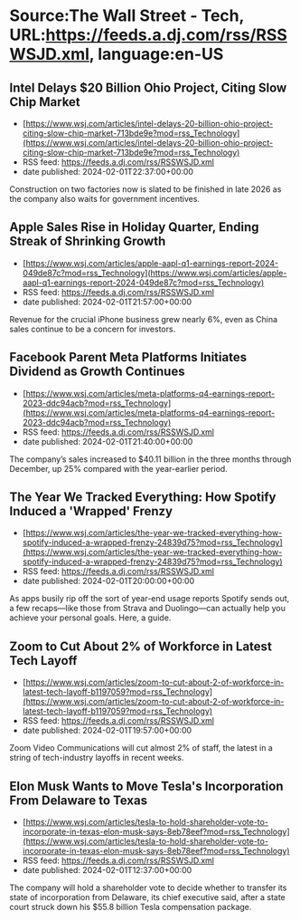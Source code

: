 # Source:The Wall Street - Tech, URL:https://feeds.a.dj.com/rss/RSSWSJD.xml, language:en-US

## Intel Delays $20 Billion Ohio Project, Citing Slow Chip Market
 - [https://www.wsj.com/articles/intel-delays-20-billion-ohio-project-citing-slow-chip-market-713bde9e?mod=rss_Technology](https://www.wsj.com/articles/intel-delays-20-billion-ohio-project-citing-slow-chip-market-713bde9e?mod=rss_Technology)
 - RSS feed: https://feeds.a.dj.com/rss/RSSWSJD.xml
 - date published: 2024-02-01T22:37:00+00:00

Construction on two factories now is slated to be finished in late 2026 as the company also waits for government incentives.

## Apple Sales Rise in Holiday Quarter, Ending Streak of Shrinking Growth
 - [https://www.wsj.com/articles/apple-aapl-q1-earnings-report-2024-049de87c?mod=rss_Technology](https://www.wsj.com/articles/apple-aapl-q1-earnings-report-2024-049de87c?mod=rss_Technology)
 - RSS feed: https://feeds.a.dj.com/rss/RSSWSJD.xml
 - date published: 2024-02-01T21:57:00+00:00

Revenue for the crucial iPhone business grew nearly 6%, even as China sales continue to be a concern for investors.

## Facebook Parent Meta Platforms Initiates Dividend as Growth Continues
 - [https://www.wsj.com/articles/meta-platforms-q4-earnings-report-2023-ddc94acb?mod=rss_Technology](https://www.wsj.com/articles/meta-platforms-q4-earnings-report-2023-ddc94acb?mod=rss_Technology)
 - RSS feed: https://feeds.a.dj.com/rss/RSSWSJD.xml
 - date published: 2024-02-01T21:40:00+00:00

The company’s sales increased to $40.11 billion in the three months through December, up 25% compared with the year-earlier period.

## The Year We Tracked Everything: How Spotify Induced a 'Wrapped' Frenzy
 - [https://www.wsj.com/articles/the-year-we-tracked-everything-how-spotify-induced-a-wrapped-frenzy-24839d75?mod=rss_Technology](https://www.wsj.com/articles/the-year-we-tracked-everything-how-spotify-induced-a-wrapped-frenzy-24839d75?mod=rss_Technology)
 - RSS feed: https://feeds.a.dj.com/rss/RSSWSJD.xml
 - date published: 2024-02-01T20:00:00+00:00

As apps busily rip off the sort of year-end usage reports Spotify sends out, a few recaps—like those from Strava and Duolingo—can actually help you achieve your personal goals. Here, a guide.

## Zoom to Cut About 2% of Workforce in Latest Tech Layoff
 - [https://www.wsj.com/articles/zoom-to-cut-about-2-of-workforce-in-latest-tech-layoff-b1197059?mod=rss_Technology](https://www.wsj.com/articles/zoom-to-cut-about-2-of-workforce-in-latest-tech-layoff-b1197059?mod=rss_Technology)
 - RSS feed: https://feeds.a.dj.com/rss/RSSWSJD.xml
 - date published: 2024-02-01T19:57:00+00:00

Zoom Video Communications will cut almost 2% of staff, the latest in a string of tech-industry layoffs in recent weeks.

## Elon Musk Wants to Move Tesla's Incorporation From Delaware to Texas
 - [https://www.wsj.com/articles/tesla-to-hold-shareholder-vote-to-incorporate-in-texas-elon-musk-says-8eb78eef?mod=rss_Technology](https://www.wsj.com/articles/tesla-to-hold-shareholder-vote-to-incorporate-in-texas-elon-musk-says-8eb78eef?mod=rss_Technology)
 - RSS feed: https://feeds.a.dj.com/rss/RSSWSJD.xml
 - date published: 2024-02-01T12:37:00+00:00

The company will hold a shareholder vote to decide whether to transfer its state of incorporation from Delaware, its chief executive said, after a state court struck down his $55.8 billion Tesla compensation package.

